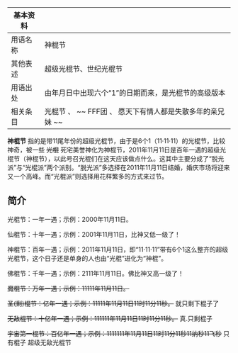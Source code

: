 |  **基本资料**  ||
|---|---|
|用语名称  |  神棍节   |
|其他表述  |  超级光棍节、世纪光棍节   |
|用语出处  |  由年月日中出现六个“1”的日期而来，是光棍节的高级版本   |
|相关条目  |  光棍节  、 ~~ FFF团  、  愿天下有情人都是失散多年的亲兄妹  ~~  |
  
**神棍节** 指的是带11尾年份的超级光棍节，由于是6个1（11·11·11）的光棍节，比较神奇，被一些 ~~光棍~~
死宅美誉神化为神棍节，2011年11月11日是百年一遇的超级光棍节（神棍节），以此号召光棍们在这天应该做点什么。这其中主要分成了“脱光派”与“光棍派”两个派别。“脱光派”多选择在2011年11月11日结婚，婚庆市场将迎来又一个高峰。而“光棍派”则选择用花样繁多的方式来过节。

##  简介

光棍节：一年一遇；示例：2000年11月11日。

仙棍节：十年一遇；示例：2001年11月11日，比神又低一级了！

神棍节：百年一遇；示例：2011年11月11日，即“11·11·11”带有6个1这么整齐的超级光棍节，这个日子还是单身的人也由“光棍”进化为“神棍”。

佛棍节：千年一遇；示例：2111年11月11日。佛比神又高一级了！

~~魔棍节：万年一遇；示例：11111年11月11日。~~

~~圣(剩)棍节：亿年一遇；示例：11111年11月11日11时11分11秒。~~ 就只剩下棍子了

~~无敌棍节：十亿年一遇；示例：111111年11月11日11时11分11秒。~~ 真.只剩棍子

~~宇宙第一棍节：百亿年一遇；示例：1111111年11月11日11时11分11秒11纳秒11飞秒~~ 只有棍子  超级无敌光棍节